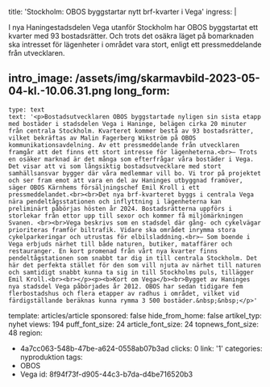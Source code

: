 title: 'Stockholm: OBOS byggstartar nytt brf-kvarter i Vega'
ingress: |
  <p>I nya Haningestadsdelen Vega utanför Stockholm har OBOS byggstartat ett kvarter med 93 bostadsrätter. Och trots det osäkra läget på bomarknaden ska intresset för lägenheter i området vara stort, enligt ett pressmeddelande från utvecklaren.
  </p>
  
intro_image: /assets/img/skarmavbild-2023-05-04-kl.-10.06.31.png
long_form:
  -
    type: text
    text: '<p>Bostadsutvecklaren OBOS byggstartade nyligen sin sista etapp med bostäder i stadsdelen Vega i Haninge, belägen cirka 20 minuter från centrala Stockholm. Kvarteret kommer bestå av 93 bostadsrätter, vilket bekräftas av Malin Fagerberg Wikström på OBOS kommunikationsavdelning. Av ett pressmeddelande från utvecklaren framgår att det finns ett stort intresse för lägenheterna.<br>– Trots en osäker marknad är det många som efterfrågar våra bostäder i Vega. Det visar att vi som långsiktig bostadsutvecklare med stort samhällsansvar bygger där våra medlemmar vill bo. Vi tror på projektet och ser fram emot att vara en del av Haninges utbyggnad framöver, säger OBOS Kärnhems försäljningschef Emil Kroll i ett pressmeddelandet.<br><br>Det nya brf-kvarteret byggs i centrala Vega nära pendeltågsstationen och inflyttning i lägenheterna kan preliminärt påbörjas hösten år 2024. Bostadsrätterna uppförs i storlekar från ettor upp till sexor och kommer få miljömärkningen Svanen. <br><br>Vega beskrivs som en stadsdel där gång- och cykelvägar prioriteras framför biltrafik. Vidare ska området inrymma stora cykelparkeringar och utrustas för elbilsladdning.<br>– Som boende i Vega erbjuds närhet till både naturen, butiker, mataffärer och restauranger. En kort promenad från vårt nya kvarter finns pendeltågstationen som snabbt tar dig in till centrala Stockholm. Det här det perfekta stället för den som vill njuta av närhet till naturen och samtidigt snabbt kunna ta sig in till Stockholms puls, tillägger Emil Kroll.<br><br></p><p><b>Kort om Vega</b><br>Bygget av Haninges nya stadsdel Vega påbörjades år 2012. OBOS har sedan tidigare fem flerbostadshus och flera etapper av radhus i området, vilket vid färdigställande beräknas kunna rymma 3 500 bostäder.&nbsp;&nbsp;</p>'
template: articles/article
sponsored: false
hide_from_home: false
artikel_typ: nyhet
views: 194
puff_font_size: 24
article_font_size: 24
topnews_font_size: 48
region:
  - 4a7cc063-548b-47be-a624-0558ab07b3ad
clicks: 0
link: '1'
categories: nyproduktion
tags:
  - OBOS
  - Vega
id: 8f94f73f-d905-44c3-b7da-d4be716520b3
